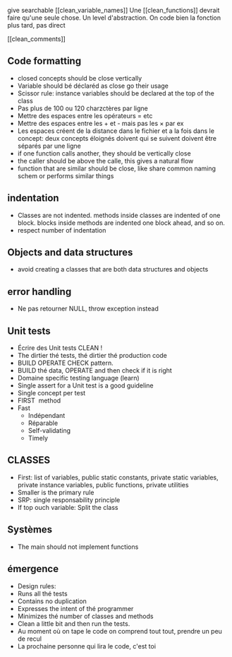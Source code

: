 give searchable [[clean_variable_names]] 
Une [[clean_functions]] devrait faire qu'une seule chose. Un level d'abstraction. On code bien la fonction plus tard, pas direct
 
[[clean_comments]]
 

## Code formatting 
- closed concepts should be close vertically 
- Variable should bé déclaréd as close go their usage 
- Scissor rule: instance variables should be declared at the top of the class
- Pas plus de 100 ou 120 charzctères par ligne
- Mettre des espaces entre les opérateurs = etc 
- Mettre des espaces entre les + et - mais pas les × par ex  
- Les espaces créent de la distance dans le fichier et a la fois dans le concept: deux concepts éloignés doivent qui se suivent doivent être séparés par une ligne 
- if one function calls another, they should be vertically close 
- the caller should be above the calle, this gives a natural flow 
- function that are similar should be close, like share common naming schem or performs similar things
## indentation
- Classes are not indented. methods inside classes are indented of one block. blocks inside methods are indented one block ahead, and so on. 
- respect number of indentation 
## Objects and data structures
- avoid creating a classes that are both data structures and objects 
## error handling
- Ne pas retourner NULL, throw exception instead
## Unit tests 
- Écrire des Unit tests CLEAN ! 
- The dirtier thé tests, thé dirtier thé production code
- BUILD OPERATE CHECK pattern. 
- BUILD thé data, OPERATE and then check if it is right 
- Domaine specific testing language (learn)
- Single assert for a Unit test is a good guideline
- Single concept per test 
- FIRST  method 
- Fast 
	- Indépendant 
	- Réparable 
	- Self-validating 
	- Timely
## CLASSES 
- First: list of variables, public static constants, private static variables, private instance variables, public functions, private utilities 
- Smaller is the primary rule 
- SRP: single responsability principle
- If top ouch variable: Split the class 
## Systèmes
- The main should not implement functions 
## émergence 
- Design rules: 
- Runs all thé tests
- Contains no duplication 
- Expresses the intent of thé programmer 
- Minimizes thé number of classes and methods
- Clean a little bit and then run the tests. 
- Au moment où on tape le code on comprend tout tout, prendre un peu de recul 
- La prochaine personne qui lira le code, c'est toi 